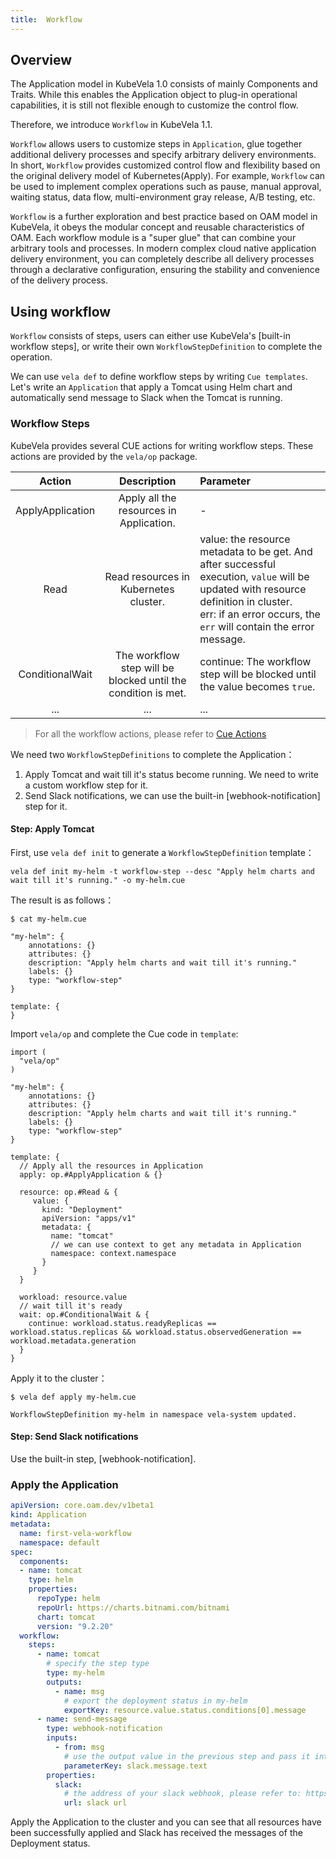 ```yaml
---
title:  Workflow
---
```


## Overview

The Application model in KubeVela 1.0 consists of mainly Components and Traits. While this enables the Application object to plug-in operational capabilities, it is still not flexible enough to customize the control flow.

Therefore, we introduce `Workflow` in KubeVela 1.1.

`Workflow` allows users to customize steps in `Application`, glue together additional delivery processes and specify arbitrary delivery environments. In short, `Workflow` provides customized control flow and flexibility based on the original delivery model of Kubernetes(Apply). For example, `Workflow` can be used to implement complex operations such as pause, manual approval, waiting status, data flow, multi-environment gray release, A/B testing, etc.

`Workflow` is a further exploration and best practice based on OAM model in KubeVela, it obeys the modular concept and reusable characteristics of OAM. Each workflow module is a "super glue" that can combine your arbitrary tools and processes. In modern complex cloud native application delivery environment, you can completely describe all delivery processes through a declarative configuration, ensuring the stability and convenience of the delivery process.

## Using workflow

`Workflow` consists of steps, users can either use KubeVela's [built-in workflow steps], or write their own `WorkflowStepDefinition` to complete the operation.

We can use `vela def` to define workflow steps by writing `Cue templates`. Let's write an `Application` that apply a Tomcat using Helm chart and automatically send message to Slack when the Tomcat is running.

### Workflow Steps

KubeVela provides several CUE actions for writing workflow steps. These actions are provided by the `vela/op` package.

| Action | Description | Parameter |
| :---: | :--: | :-- |
| ApplyApplication | Apply all the resources in Application. | - |
| Read | Read resources in Kubernetes cluster. | value: the resource metadata to be get. And after successful execution, `value` will be updated with resource definition in cluster.<br /> err: if an error occurs, the `err` will contain the error message. |
| ConditionalWait | The workflow step will be blocked until the condition is met. | continue: The workflow step will be blocked until the value becomes `true`. |
| ... | ... | ... |

> For all the workflow actions, please refer to [Cue Actions](./cue-actions)

We need two `WorkflowStepDefinitions` to complete the Application：

1. Apply Tomcat and wait till it's status become running. We need to write a custom workflow step for it.
2. Send Slack notifications, we can use the built-in [webhook-notification] step for it.

#### Step: Apply Tomcat

First, use `vela def init` to generate a `WorkflowStepDefinition` template：

```shell
vela def init my-helm -t workflow-step --desc "Apply helm charts and wait till it's running." -o my-helm.cue
```

The result is as follows：
```shell
$ cat my-helm.cue

"my-helm": {
	annotations: {}
	attributes: {}
	description: "Apply helm charts and wait till it's running."
	labels: {}
	type: "workflow-step"
}

template: {
}
```

Import `vela/op` and complete the Cue code in `template`:

```
import (
  "vela/op"
)

"my-helm": {
	annotations: {}
	attributes: {}
	description: "Apply helm charts and wait till it's running."
	labels: {}
	type: "workflow-step"
}

template: {
  // Apply all the resources in Application
  apply: op.#ApplyApplication & {}

  resource: op.#Read & {
     value: {
       kind: "Deployment"
       apiVersion: "apps/v1"
       metadata: {
         name: "tomcat"
         // we can use context to get any metadata in Application
         namespace: context.namespace
       }
     }
  }

  workload: resource.value
  // wait till it's ready
  wait: op.#ConditionalWait & {
    continue: workload.status.readyReplicas == workload.status.replicas && workload.status.observedGeneration == workload.metadata.generation
  }
}
```

Apply it to the cluster：

```shell
$ vela def apply my-helm.cue

WorkflowStepDefinition my-helm in namespace vela-system updated.
```

#### Step: Send Slack notifications

Use the built-in step, [webhook-notification].

### Apply the Application

```yaml
apiVersion: core.oam.dev/v1beta1
kind: Application
metadata:
  name: first-vela-workflow
  namespace: default
spec:
  components:
  - name: tomcat
    type: helm
    properties:
      repoType: helm
      repoUrl: https://charts.bitnami.com/bitnami
      chart: tomcat
      version: "9.2.20"
  workflow:
    steps:
      - name: tomcat
        # specify the step type
        type: my-helm
        outputs:
          - name: msg
            # export the deployment status in my-helm
            exportKey: resource.value.status.conditions[0].message
      - name: send-message
        type: webhook-notification
        inputs:
          - from: msg
            # use the output value in the previous step and pass it into the properties slack.message.text
            parameterKey: slack.message.text 
        properties:
          slack:
            # the address of your slack webhook, please refer to: https://api.slack.com/messaging/webhooks
            url: slack url
```

Apply the Application to the cluster and you can see that all resources have been successfully applied and Slack has received the messages of the Deployment status.
